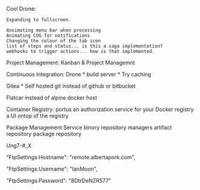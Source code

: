 Cool Drone:

	Expanding to fullscreen.
	
	Annimating menu bar when processing
	Animating COG for notifications
	Changing the colour of the tab icon
	list of steps and status... is this a saga implementation?
	webhooks to trigger actions... how is that implemented.
	

Project Management:
Kanban & Project Managemnt
	
Continuous Integration:	Drone  * build server
		* Try caching
	
Gitea * Self hosted git instead of github or bitbucket

	
Flatcar instead of alpine docker host

Container Registry: portus
 an authorization service for your Docker registry
 a UI ontop of the registry

Package Management Service
binory repository managers
artifact repository
package repository


Ung7-#_X

  "FtpSettings:Hostname": "remote.albertapork.com",

  "FtpSettings:Username": "IanMoon",

  "FtpSettings:Password": "8DtrDeNZR577"